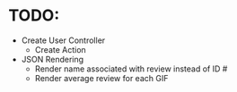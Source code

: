 # TODO:
* Create User Controller
  * Create Action
* JSON Rendering
  * Render name associated with review instead of ID #
  * Render average review for each GIF
